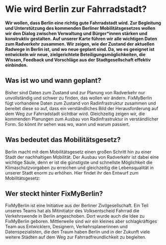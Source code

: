 # Wie wird Berlin zur Fahrradstadt?
**Wir wollen, dass Berlin eine richtig gute Fahrradstadt wird. Zur Begleitung und Unterstützung des kommenden Berliner Mobilitätsgesetzes wollen wir den Dialog zwischen Verwaltung und Bürger*innen stärken und konstruktiv gestalten. Auf unserer Karte führen wir alle wichtigen Daten zum Radverkehr zusammen. Wir zeigen, wie der Zustand der aktuellen Radwege in Berlin ist, und wo neue geplant sind. Da, wo es geeignet ist entwickeln wir neue, zielgerichtete Beteiligungsmöglichkeiten, die Wissen, Feedback und Vorschläge aus der Stadtgesellschaft effektiv einbinden.**

## Was ist wo und wann geplant?
Bisher sind Daten zum Zustand und zur Planung von Radverkehr nur unvollständig und schwer zu finden, das wollen wir ändern. FixMyBerlin fügt  vorhandene Daten zum Zustand von Radinfrastruktur zusammen und bereitet diese so auf, dass ein verständliches Bild der Herausforderung auf dem Weg zur Fahrradstadt sichtbar wird. Gleichzeitig zeigen wir, die kommenden Planungen zum Ausbau von Radinfrastruktur in verständlicher Form. So könnt ihr sehen was wo, wann und warum passiert.

## Was bedeutet das Mobilitätsgesetz?
Berlin macht mit dem Mobilitätsgesetz einen großen Schritt hin zu einer Stadt der nachhaltigen Mobilität. Der Ausbau von Radverkehr ist dabei eine wichtige Säule, denn er ist die günstigste und schnellste Möglichkeit die Klimaschutzvorgaben zu erreichen und gleichzeitig die Lebensqualität in unserer Stadt enorm zu erhöhen. Hier findet ihr den Entwurf zum Mobilitätsgesetz:

## Wer steckt hinter FixMyBerlin?
FixMyBerlin ist eine Initiative aus der Berliner Zivilgesellschaft. Ein Teil unseres Teams hat als Mitinitiator des Volksentscheid Fahrrad die Verkehrswende in Berlin angeschoben. Dort wurde auch die Idee zu FixMyBerlin geboren. Mittlerweile sind wir ein kleines aber schlagkräftiges Team aus Entwicklern, Designern, Verkehrsplanerinnen und Datenspezialisten, die den Traum haben Berlin und in der Zukunft viele weitere Städten auf dem Weg zur Fahrradfreundlichkeit zu begleiten.
